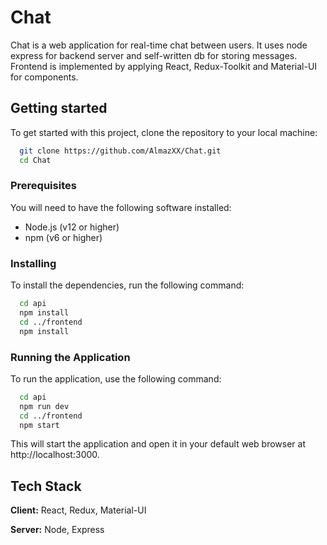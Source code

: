 # Chat

Chat is a web application for real-time chat between users. It uses node express for backend server and self-written db for storing messages. Frontend is implemented by applying React, Redux-Toolkit and Material-UI for components.


## Getting started

To get started with this project, clone the repository to your local machine:

```bash
  git clone https://github.com/AlmazXX/Chat.git
  cd Chat
```

### Prerequisites

You will need to have the following software installed:

* Node.js (v12 or higher)
* npm (v6 or higher)

### Installing

To install the dependencies, run the following command:

```bash
  cd api
  npm install
  cd ../frontend
  npm install
```

### Running the Application

To run the application, use the following command:

```bash
  cd api
  npm run dev
  cd ../frontend
  npm start
```

This will start the application and open it in your default web browser at http://localhost:3000.

## Tech Stack

**Client:** React, Redux, Material-UI

**Server:** Node, Express